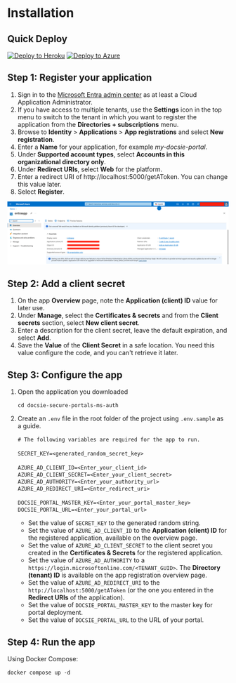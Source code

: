 # Installation

## Quick Deploy
[![Deploy to Heroku](https://www.herokucdn.com/deploy/button.svg)](https://heroku.com/deploy)
[![Deploy to Azure](https://aka.ms/deploytoazurebutton)](https://portal.azure.com/#create/Microsoft.Template/uri/https%3A%2F%2Fraw.githubusercontent.com%2FYOUR_USERNAME%2FYOUR_REPO%2Fmain%2Fazuredeploy.json)


## Step 1: Register your application
1. Sign in to the [Microsoft Entra admin center](https://entra.microsoft.com/) as at least a Cloud Application Administrator.
2. If you have access to multiple tenants, use the **Settings** icon in the top menu to switch to the tenant in which you want to register the application from the **Directories + subscriptions** menu.
3. Browse to **Identity** > **Applications** > **App registrations** and select **New registration**.
4. Enter a **Name** for your application, for example _my-docsie-portal_.
5. Under **Supported account types**, select **Accounts in this organizational directory only**.
6. Under **Redirect URIs**, select **Web** for the platform.
7. Enter a redirect URI of http://localhost:5000/getAToken. You can change this value later.
8. Select **Register**.

![Application overview](media/entra-app-conf.png)

## Step 2: Add a client secret
1. On the app **Overview** page, note the **Application (client) ID** value for later use.
2. Under **Manage**, select the **Certificates & secrets** and from the **Client secrets** section, select **New client secret**.
3. Enter a description for the client secret, leave the default expiration, and select **Add**.
4. Save the **Value** of the **Client Secret** in a safe location. You need this value configure the code, and you can't retrieve it later.

## Step 3: Configure the app
1. Open the application you downloaded
    ```shell
    cd docsie-secure-portals-ms-auth
    ```
2. Create an `.env` file in the root folder of the project using `.env.sample` as a guide.
    
    ```env
    # The following variables are required for the app to run.
   
    SECRET_KEY=<generated_random_secret_key>
   
    AZURE_AD_CLIENT_ID=<Enter_your_client_id>
    AZURE_AD_CLIENT_SECRET=<Enter_your_client_secret>
    AZURE_AD_AUTHORITY=<Enter_your_authority_url>
    AZURE_AD_REDIRECT_URI=<Enter_redirect_uri>
   
    DOCSIE_PORTAL_MASTER_KEY=<Enter_your_portal_master_key>
    DOCSIE_PORTAL_URL=<Enter_your_portal_url>
    ```
   * Set the value of `SECRET_KEY` to the generated random string.
   * Set the value of `AZURE_AD_CLIENT_ID` to the **Application (client) ID** for the registered application, available on the overview page.
   * Set the value of `AZURE_AD_CLIENT_SECRET` to the client secret you created in the **Certificates & Secrets** for the registered application.
   * Set the value of `AZURE_AD_AUTHORITY` to a `https://login.microsoftonline.com/<TENANT_GUID>`. The **Directory (tenant) ID** is available on the app registration overview page.
   * Set the value of `AZURE_AD_REDIRECT_URI` to the `http://localhost:5000/getAToken` (or the one you entered in the **Redirect URIs** of the application). 
   * Set the value of `DOCSIE_PORTAL_MASTER_KEY` to the master key for portal deployment.
   * Set the value of `DOCSIE_PORTAL_URL` to the URL of your portal.

## Step 4: Run the app
Using Docker Compose:
```shell
docker compose up -d
```

